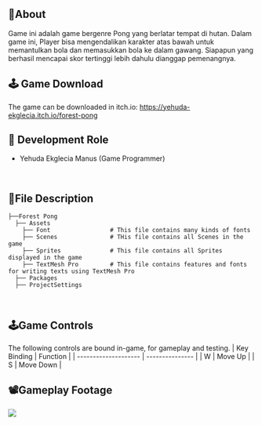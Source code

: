 ## 🔴About
Game ini adalah game bergenre Pong yang berlatar tempat di hutan. Dalam game ini, Player bisa mengendalikan karakter atas bawah untuk memantulkan bola dan memasukkan bola ke dalam gawang. Siapapun yang berhasil mencapai skor tertinggi lebih dahulu dianggap pemenangnya.
<br>

## 🕹️ Game Download
The game can be downloaded in itch.io: https://yehuda-ekglecia.itch.io/forest-pong
<br>

## 👤 Development Role
- Yehuda Ekglecia Manus (Game Programmer)
<br>

## 📁File Description

```
├──Forest Pong
  ├── Assets
    ├── Font                 # This file contains many kinds of fonts
    ├── Scenes               # THis file contains all Scenes in the game
    ├── Sprites              # This file contains all Sprites displayed in the game
    ├── TextMesh Pro         # This file contains features and fonts for writing texts using TextMesh Pro
  ├── Packages
  ├── ProjectSettings
```
<br>

## 🕹️Game Controls
The following controls are bound in-game, for gameplay and testing.
| Key Binding          | Function        |
| -------------------- | --------------- |
| W                    | Move Up         |
| S                    | Move Down       |
<br>

## 📽️Gameplay Footage
 <td> <img src="https://github.com/gityehuda/gityehuda/blob/main/img/Forest%20pong%20-%20Made%20with%20Clipchamp.gif"> </td>

 <br>
